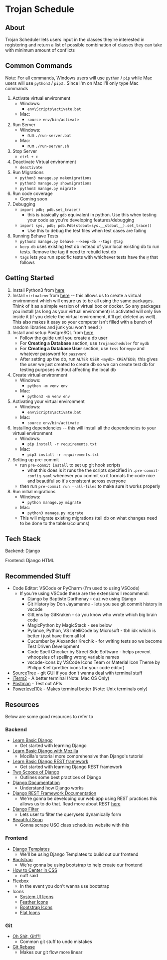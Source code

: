 # Trojan Schedule

## About

Trojan Scheduler lets users input in the classes they're interested in registering and return a list of possible combination of classes they can take with minimum amount of conflicts

## Common Commands

Note: For all commands, Windows users will use `python` / `pip` while Mac users will use `python3` / `pip3` . Since I'm on Mac I'll only type Mac commands

1. Activate virtual environment
   - Windows:
     - `env\Scripts\activate.bat`
   - Mac:
     - `source env/bin/activate`
2. Run Server
   - Windows:
     - run `./run-server.bat`
   - Mac:
     - run `./run-server.sh`
3. Stop Server
   - `ctrl + c`
4. Deactivate Virtual environment
   - `deactivate`
5. Run Migrations
   - `python3 manage.py makemigrations`
   - `python3 manage.py showmigrations`
   - `python3 manage.py migrate`
6. Run code coverage
   - Coming soon
7. Debugging
   - `import pdb; pdb.set_trace()`
     - this is basically `gdb` equivalent in python. Use this when testing your code as you're developing features/debugging
   - `import sys, pdb; pdb.Pdb(stdout=sys.__stdout__).set_trace()`
     - Use this to debug the test files when test cases are failing
8. Running Behave Tests
   - `python3 manage.py behave --keep-db --tags @tag`
   - `keep-db` uses existing test db instead of your local existing db to run tests. Remove the tag if need to rebuild test db
   - `tags` lets you run specific tests with whichever tests have the `@` that follows

## Getting Started

1. Install Python3 from [here](https://www.python.org/downloads/)
2. Install `virtualenv` from [here](https://pypi.org/project/virtualenv/) -- this allows us to create a virtual environment which will ensure us to be all using the same packages. Think of it as a simple version of virtual box or docker. So any packages you install (as long as your virtual environment) is activated will only live inside it (if you delete the virtual environment, it'll get deleted as well). This also makes it easy so your computer isn't filled with a bunch of random libraries and junk you won't need :)
3. Install and setup PostgreSQL from [here](https://hashnode.com/post/django-rest-framework-with-postgresql-a-crud-tutorial-ckljp09iz02zb3es17h1h5aou)
   - Follow the guide until you create a db user
   - For **Creating a Database** section, use `trojanscheduler` for `mydb`
   - For **Creating a Database User** section, use `tcss` for `mypw` and whatever password for `password`
   - After setting up the db, run `ALTER USER <mydb> CREATEDB;` this gives the user we just created to create db so we can create test db for testing purposes without affecting the local db
4. Create virtual environment
   - Windows:
     - `python -m venv env`
   - Mac:
     - `python3 -m venv env`
5. Activating your virtual environment
   - Windows:
     - `env\Scripts\activate.bat`
   - Mac:
     - `source env/bin/activate`
6. Installing dependencies -- this will install all the dependencies to your virtual environment
   - Windows:
     - `pip install -r requirements.txt`
   - Mac:
     - `pip3 install -r requirements.txt`
7. Setting up pre-commit
   - run `pre-commit install` to set up git hook scripts
     - what this does is it runs the the scripts specified in `.pre-commit-config.yaml` whenever you commit so it formats the code nice and beautiful so it's consistent across everyone
   - then run `pre-commit run --all-files` to make sure it works properly
8. Run initial migrations
   - Windows:
     - `python manage.py migrate`
   - Mac:
     - `python3 manage.py migrate`
   - This will migrate existing migrations (tell db on what changes need to be done to the tables/columns)

## Tech Stack

Backend: Django

Frontend: Django HTML

## Recommended Stuff

- Code Editor: VSCode or PyCharm (I'm used to using VSCode)
  - If you're using VSCode these are the extensions I recommend:
    - Django by Baptiste Darthenay - cuz we using Django
    - Git History by Don Jayamanne - lets you see git commit history in vscode
    - GitLens by GitKraken - so you know who wrote which big brain code
    - MagicPython by MagicStack - see below
    - Pylance, Python, VS IntelliCode by Microsoft - tbh idk which is better i just have them all lol
    - Cucumber by Alexander Krechik - for writing tests so we become Test Driven Development
    - Code Spell Checker by Street Side Software - helps prevent whoopsies of spelling wrong variable names
    - vscode-icons by VSCode Icons Team or Material Icon Theme by Philipp Kief (prettier icons for your code editor)
- [SourceTree](https://www.atlassian.com/software/sourcetree) - git GUI if you don't wanna deal with terminal stuff
- [iTerm2](https://iterm2.com/) - A better terminal (Note: Mac OS Only)
- [Postman](https://www.postman.com/) - Test out APIs
- [Powerlevel10k](https://github.com/romkatv/powerlevel10k) - Makes terminal better (Note: Unix terminals only)

## Resources

Below are some good resources to refer to

### Backend

- [Learn Basic Django](https://docs.djangoproject.com/en/4.0/intro/tutorial01/)
  - Get started with learning Django
- [Learn Basic Django with Mozilla](https://developer.mozilla.org/en-US/docs/Learn/Server-side/Django)
  - Mozilla's tutorial more comprehensive than Django's tutorial
- [Learn Basic Django REST framework](https://www.django-rest-framework.org/tutorial/quickstart/)
  - Get started with learning Django REST framework
- [Two Scoops of Django](resources/Two%20Scoops%20of%20Django.pdf)
  - Outlines some best practices of Django
- [Django Documentation](https://docs.djangoproject.com/en/4.0/)
  - Understand how Django works
- [Django REST Framework Documentation](https://www.django-rest-framework.org/)
  - We're gonna be developing our web app using REST practices this allows us to do that. Read more about REST [here](https://en.wikipedia.org/wiki/Representational_state_transfer)
- [Django Filter](https://django-filter.readthedocs.io/en/latest/)
  - Lets user to filter the querysets dynamically form
- [Beautiful Soup](https://beautiful-soup-4.readthedocs.io/en/latest/)
  - Gonna scrape USC class schedules website with this

### Frontend

- [Django Templates](https://www.geeksforgeeks.org/django-templates/)
  - We'll be using Django Templates to build out our frontend
- [Bootstrap](https://getbootstrap.com/)
  - We're gonna be using bootstrap to help create our frontend
- [How to Center in CSS](http://howtocenterincss.com/)
  - nuff said
- [Flexbox](https://css-tricks.com/snippets/css/a-guide-to-flexbox/)
  - In the event you don't wanna use bootstrap
- Icons
  - [System UI Icons](https://systemuicons.com/)
  - [Feather Icons](https://feathericons.com/)
  - [Bootstrap Icons](https://icons.getbootstrap.com)
  - [Flat Icons](https://www.flaticon.com/)

### Git

- [Oh Shit, Git!?!](https://ohshitgit.com/)
  - Common git stuff to undo mistakes
- [Git Rebase](https://git-scm.com/book/en/v2/Git-Branching-Rebasing)
  - Makes our git flow more linear
